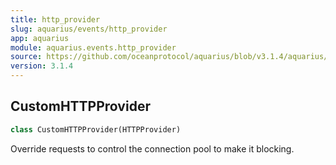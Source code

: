 ```yaml
---
title: http_provider
slug: aquarius/events/http_provider
app: aquarius
module: aquarius.events.http_provider
source: https://github.com/oceanprotocol/aquarius/blob/v3.1.4/aquarius/events/http_provider.py
version: 3.1.4
---
```

## CustomHTTPProvider

```python
class CustomHTTPProvider(HTTPProvider)
```

Override requests to control the connection pool to make it blocking.


